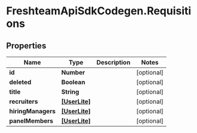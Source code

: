 # FreshteamApiSdkCodegen.Requisitions

## Properties

| Name               | Type                          | Description | Notes      |
| ------------------ | ----------------------------- | ----------- | ---------- |
| **id**             | **Number**                    |             | [optional] |
| **deleted**        | **Boolean**                   |             | [optional] |
| **title**          | **String**                    |             | [optional] |
| **recruiters**     | [**[UserLite]**](UserLite.md) |             | [optional] |
| **hiringManagers** | [**[UserLite]**](UserLite.md) |             | [optional] |
| **panelMembers**   | [**[UserLite]**](UserLite.md) |             | [optional] |
